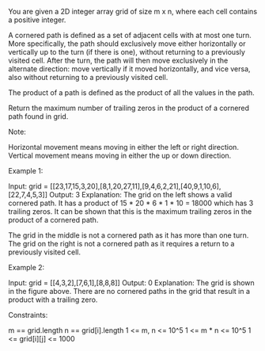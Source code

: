 You are given a 2D integer array grid of size m x n, where each cell contains
a positive integer.

A cornered path is defined as a set of adjacent cells with at most one turn.
More specifically, the path should exclusively move either horizontally or
vertically up to the turn (if there is one), without returning to a
previously visited cell. After the turn, the path will then move exclusively
in the alternate direction: move vertically if it moved horizontally, and
vice versa, also without returning to a previously visited cell.

The product of a path is defined as the product of all the values in the
path.

Return the maximum number of trailing zeros in the product of a cornered path
found in grid.

Note:


Horizontal movement means moving in either the left or right direction.
Vertical movement means moving in either the up or down direction.



Example 1:


Input: grid =
[[23,17,15,3,20],[8,1,20,27,11],[9,4,6,2,21],[40,9,1,10,6],[22,7,4,5,3]]
Output: 3
Explanation: The grid on the left shows a valid cornered path.
It has a product of 15 * 20 * 6 * 1 * 10 = 18000 which has 3 trailing zeros.
It can be shown that this is the maximum trailing zeros in the product of a
cornered path.

The grid in the middle is not a cornered path as it has more than one turn.
The grid on the right is not a cornered path as it requires a return to a
previously visited cell.


Example 2:


Input: grid = [[4,3,2],[7,6,1],[8,8,8]]
Output: 0
Explanation: The grid is shown in the figure above.
There are no cornered paths in the grid that result in a product with a
trailing zero.



Constraints:


m == grid.length
n == grid[i].length
1 <= m, n <= 10^5
1 <= m * n <= 10^5
1 <= grid[i][j] <= 1000




